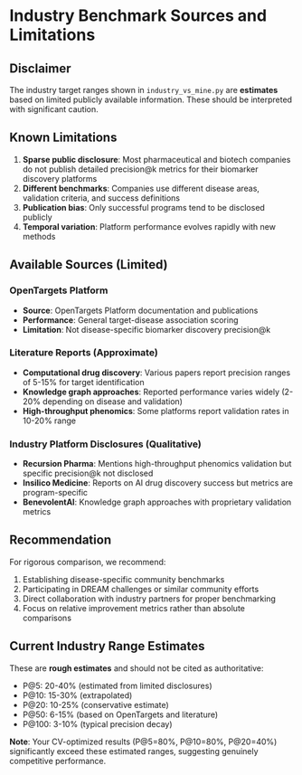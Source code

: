 # Industry Benchmark Sources and Limitations

## Disclaimer
The industry target ranges shown in `industry_vs_mine.py` are **estimates** based on limited publicly available information. These should be interpreted with significant caution.

## Known Limitations
1. **Sparse public disclosure**: Most pharmaceutical and biotech companies do not publish detailed precision@k metrics for their biomarker discovery platforms
2. **Different benchmarks**: Companies use different disease areas, validation criteria, and success definitions
3. **Publication bias**: Only successful programs tend to be disclosed publicly
4. **Temporal variation**: Platform performance evolves rapidly with new methods

## Available Sources (Limited)

### OpenTargets Platform
- **Source**: OpenTargets Platform documentation and publications
- **Performance**: General target-disease association scoring
- **Limitation**: Not disease-specific biomarker discovery precision@k

### Literature Reports (Approximate)
- **Computational drug discovery**: Various papers report precision ranges of 5-15% for target identification
- **Knowledge graph approaches**: Reported performance varies widely (2-20% depending on disease and validation)
- **High-throughput phenomics**: Some platforms report validation rates in 10-20% range

### Industry Platform Disclosures (Qualitative)
- **Recursion Pharma**: Mentions high-throughput phenomics validation but specific precision@k not disclosed
- **Insilico Medicine**: Reports on AI drug discovery success but metrics are program-specific
- **BenevolentAI**: Knowledge graph approaches with proprietary validation metrics

## Recommendation
For rigorous comparison, we recommend:
1. Establishing disease-specific community benchmarks
2. Participating in DREAM challenges or similar community efforts
3. Direct collaboration with industry partners for proper benchmarking
4. Focus on relative improvement metrics rather than absolute comparisons

## Current Industry Range Estimates
These are **rough estimates** and should not be cited as authoritative:
- P@5: 20-40% (estimated from limited disclosures)
- P@10: 15-30% (extrapolated)  
- P@20: 10-25% (conservative estimate)
- P@50: 6-15% (based on OpenTargets and literature)
- P@100: 3-10% (typical precision decay)

**Note**: Your CV-optimized results (P@5=80%, P@10=80%, P@20=40%) significantly exceed these estimated ranges, suggesting genuinely competitive performance.
